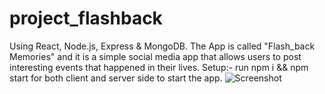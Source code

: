 # project_flashback
Using React, Node.js, Express & MongoDB.
The App is called "Flash_back Memories" and it is a simple social media app that allows users to post interesting events that happened in their lives.
Setup:- run npm i && npm start for both client and server side to start the app.
![Screenshot](https://user-images.githubusercontent.com/127770014/236258251-4b1f09b1-e9b4-486e-91e3-8dd8f7f02480.png)

